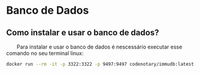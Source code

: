 # Banco de Dados

## Como instalar e usar o banco de dados?
&emsp;&emsp;Para instalar e usar o banco de dados é nescessário executar esse comando no seu terminal linux:
```bash
docker run --rm -it -p 3322:3322 -p 9497:9497 codenotary/immudb:latest
```